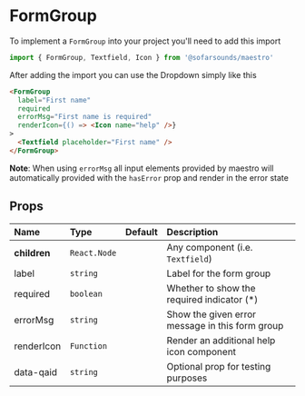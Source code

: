 # FormGroup

To implement a `FormGroup` into your project you'll need to add this import
```js
import { FormGroup, Textfield, Icon } from '@sofarsounds/maestro'
```

After adding the import you can use the Dropdown simply like this
```html
<FormGroup 
  label="First name" 
  required 
  errorMsg="First name is required"
  renderIcon={() => <Icon name="help" />}
>
  <Textfield placeholder="First name" />
</FormGroup>
```

**Note**: When using `errorMsg` all input elements provided by maestro will automatically provided
with the `hasError` prop and render in the error state

## Props

| Name          | Type         | Default         | Description                      |
| :------------ | :-----       | :-------------- | :------------------------------- |
| **children**  | `React.Node` |                 | Any component (i.e. `Textfield`)
| label         | `string`     |                 | Label for the form group
| required      | `boolean`    |                 | Whether to show the required indicator (*)
| errorMsg      | `string`     |                 | Show the given error message in this form group
| renderIcon    | `Function`   |                 | Render an additional help icon component
| data-qaid     | `string`     |                 | Optional prop for testing purposes
